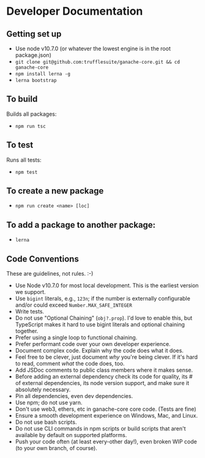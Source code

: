 # Developer Documentation

## Getting set up

 * Use node v10.7.0 (or whatever the lowest engine is in the root package.json)
 * `git clone git@github.com:trufflesuite/ganache-core.git && cd ganache-core`
 * `npm install lerna -g`
 * `lerna bootstrap`

## To build

Builds all packages:

* `npm run tsc`

## To test

Runs all tests:

* `npm test`

## To create a new package

* `npm run create <name> [loc]`

## To add a package to another package:

* `lerna `

## Code Conventions

These are guidelines, not rules. :-)

- Use Node v10.7.0 for most local development. This is the earliest version we support.
- Use `bigint` literals, e.g., `123n`; if the number is externally configurable and/or could exceed
  `Number.MAX_SAFE_INTEGER`
- Write tests.
- Do not use "Optional Chaining" (`obj?.prop`). I'd love to enable this, but TypeScript makes it hard to use bigint
  literals and optional chaining together.
- Prefer using a single loop to functional chaining.
- Prefer performant code over your own developer experience.
- Document complex code. Explain why the code does what it does.
- Feel free to be clever, just document _why_ you're being clever. If it's hard to read, comment _what_ the code does,
  too.
- Add JSDoc comments to public class members where it makes sense.
- Before adding an external dependency check its code for quality, its # of external dependencies, its node version
  support, and make sure it absolutely necessary.
- Pin all dependencies, even dev dependencies.
- Use npm; do not use yarn.
- Don't use web3, ethers, etc in ganache-core core code. (Tests are fine)
- Ensure a smooth development experience on Windows, Mac, and Linux.
- Do not use bash scripts.
- Do not use CLI commands in npm scripts or build scripts that aren't available by default on supported platforms.
- Push your code often (at least every-other day!), even broken WIP code (to your own branch, of course).

